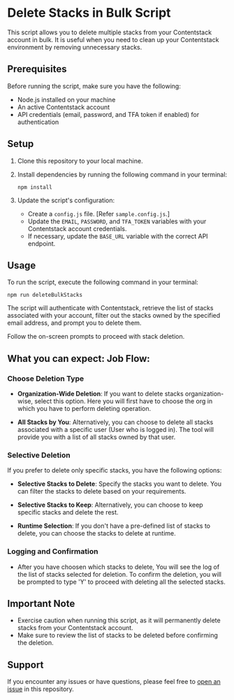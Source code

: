 # Delete Stacks in Bulk Script

This script allows you to delete multiple stacks from your Contentstack account in bulk. It is useful when you need to clean up your Contentstack environment by removing unnecessary stacks.

## Prerequisites

Before running the script, make sure you have the following:

- Node.js installed on your machine
- An active Contentstack account
- API credentials (email, password, and TFA token if enabled) for authentication

## Setup

1. Clone this repository to your local machine.
2. Install dependencies by running the following command in your terminal:

    ```
    npm install
    ```

3. Update the script's configuration:
   - Create a `config.js` file. [Refer `sample.config.js`.]
   - Update the `EMAIL`, `PASSWORD`, and `TFA_TOKEN` variables with your Contentstack account credentials.
   - If necessary, update the `BASE_URL` variable with the correct API endpoint.

## Usage

To run the script, execute the following command in your terminal:

```
npm run deleteBulkStacks
```


The script will authenticate with Contentstack, retrieve the list of stacks associated with your account, filter out the stacks owned by the specified email address, and prompt you to delete them.

Follow the on-screen prompts to proceed with stack deletion.

## What you can expect: Job Flow: 


### Choose Deletion Type

- **Organization-Wide Deletion**: If you want to delete stacks organization-wise, select this option. Here you will first have to choose the org in which you have to perform deleting operation.

- **All Stacks by You**: Alternatively, you can choose to delete all stacks associated with a specific user (User who is logged in). The tool will provide you with a list of all stacks owned by that user. 
 
### Selective Deletion

If you prefer to delete only specific stacks, you have the following options:

- **Selective Stacks to Delete**: Specify the stacks you want to delete. You can filter the stacks to delete based on your requirements.
  
- **Selective Stacks to Keep**: Alternatively, you can choose to keep specific stacks and delete the rest.

- **Runtime Selection**: If you don't have a pre-defined list of stacks to delete, you can choose the stacks to delete at runtime.

### Logging and Confirmation

- After you have choosen which stacks to delete, You will see the log of the list of stacks selected for deletion. To confirm the deletion, you will be prompted to type 'Y' to proceed with deleting all the selected stacks.


## Important Note

- Exercise caution when running this script, as it will permanently delete stacks from your Contentstack account.
- Make sure to review the list of stacks to be deleted before confirming the deletion.

## Support

If you encounter any issues or have questions, please feel free to [open an issue](https://github.com/Contentstack-AnkitaD/BulkDeleteStacksScript/issues) in this repository.


